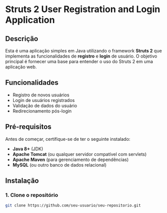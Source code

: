 # Struts 2 User Registration and Login Application

## Descrição

Esta é uma aplicação simples em Java utilizando o framework **Struts 2** que implementa as funcionalidades de **registro** e **login** de usuário. O objetivo principal é fornecer uma base para entender o uso do Struts 2 em uma aplicação web.

## Funcionalidades

- Registro de novos usuários
- Login de usuários registrados
- Validação de dados do usuário
- Redirecionamento pós-login

## Pré-requisitos

Antes de começar, certifique-se de ter o seguinte instalado:

- **Java 8+** (JDK)
- **Apache Tomcat** (ou qualquer servidor compatível com servlets)
- **Apache Maven** (para gerenciamento de dependências)
- **MySQL** (ou outro banco de dados relacional)

## Instalação

### 1. Clone o repositório

```bash
git clone https://github.com/seu-usuario/seu-repositorio.git
